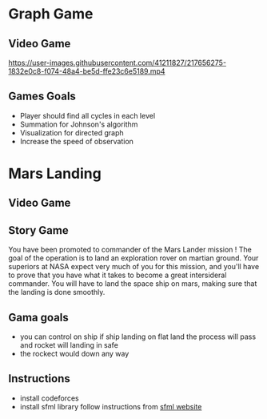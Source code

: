 
# Graph Game 

## Video Game 


https://user-images.githubusercontent.com/41211827/217656275-1832e0c8-f074-48a4-be5d-ffe23c6e5189.mp4



## Games Goals 

- Player should find all cycles in each level
- Summation for Johnson's algorithm 
- Visualization for directed graph 
- Increase the speed of observation


# Mars Landing 

## Video Game 

## Story Game 
You have been promoted to commander of the Mars Lander mission ! The goal of the operation is to land an exploration rover on martian ground. Your superiors at NASA expect very much of you for this mission, and you'll have to prove that you have what it takes to become a great intersideral commander. You will have to land the space ship on mars, making sure that the landing is done smoothly.

## Gama goals 

- you can control on ship if ship landing on flat land the process will pass and rocket will landing in safe
-  the rockect would down any way 

## Instructions

-  install codeforces 
-  install sfml library  follow instructions from  [sfml website](https://www.sfml-dev.org/download.php)




